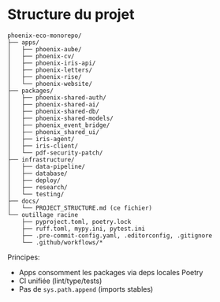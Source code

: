 # Structure du projet

```
phoenix-eco-monorepo/
├── apps/
│   ├── phoenix-aube/
│   ├── phoenix-cv/
│   ├── phoenix-iris-api/
│   ├── phoenix-letters/
│   ├── phoenix-rise/
│   └── phoenix-website/
├── packages/
│   ├── phoenix-shared-auth/
│   ├── phoenix-shared-ai/
│   ├── phoenix-shared-db/
│   ├── phoenix-shared-models/
│   ├── phoenix_event_bridge/
│   ├── phoenix_shared_ui/
│   ├── iris-agent/
│   ├── iris-client/
│   └── pdf-security-patch/
├── infrastructure/
│   ├── data-pipeline/
│   ├── database/
│   ├── deploy/
│   ├── research/
│   └── testing/
├── docs/
│   └── PROJECT_STRUCTURE.md (ce fichier)
└── outillage racine
    ├── pyproject.toml, poetry.lock
    ├── ruff.toml, mypy.ini, pytest.ini
    ├── .pre-commit-config.yaml, .editorconfig, .gitignore
    └── .github/workflows/*
```

Principes:
- Apps consomment les packages via deps locales Poetry
- CI unifiée (lint/type/tests)
- Pas de `sys.path.append` (imports stables)


